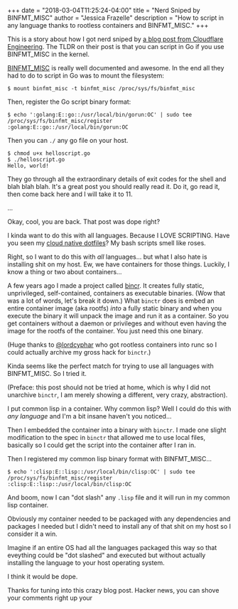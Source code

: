 +++
date = "2018-03-04T11:25:24-04:00"
title = "Nerd Sniped by BINFMT_MISC"
author = "Jessica Frazelle"
description = "How to script in any language thanks to rootless containers and BINFMT_MISC."
+++

This is a story about how I got nerd sniped by 
[a blog post from Cloudflare Engineering](https://blog.cloudflare.com/using-go-as-a-scripting-language-in-linux/).
The TLDR on their post is that you can script in Go if you use BINFMT\_MISC in
the kernel.

[BINFMT\_MISC](https://www.kernel.org/doc/html/v4.14/admin-guide/binfmt-misc.html) is really well documented and awesome. In the end all they had to do to script in Go was to mount the filesystem:

```console
$ mount binfmt_misc -t binfmt_misc /proc/sys/fs/binfmt_misc
```

Then, register the Go script binary format:

```console
$ echo ':golang:E::go::/usr/local/bin/gorun:OC' | sudo tee /proc/sys/fs/binfmt_misc/register
:golang:E::go::/usr/local/bin/gorun:OC
```

Then you can `./` any go file on your host.

```console
$ chmod u+x helloscript.go
$ ./helloscript.go
Hello, world!
```

They go through all the extraordinary details of exit codes for the shell and
blah blah blah. It's a great post you should really read it. Do it, go read it,
then come back here and I will take it to 11.

...

Okay, cool, you are back. That post was dope right?

I kinda want to do this with all languages. Because I LOVE SCRIPTING. Have you
seen my [cloud native dotfiles](https://github.com/jessfraz/dotfiles)? My bash
scripts smell like roses.

Right, so I want to do this with _all_ languages... but what I also hate is
installing shit on my host. Ew, we have containers for those things. Luckily,
I know a thing or two about containers...

A few years ago I made a project called [bincr](https://github.com/jessfraz/binctr). It creates fully static, unprivileged, self-contained, containers as 
executable binaries. (Wow that was a lot of words, let's break it down.) What
`binctr` does is embed an entire container image (aka rootfs) _into_ a fully
static binary and when you execute the binary it will unpack the image and run
it as a container. So you get containers without a daemon or privileges and
without even having the image for the rootfs of the container. You just need
this one binary.

(Huge thanks to [@lordcyphar](https://twitter.com/lordcyphar) who got rootless
containers into runc so I could actually archive my gross hack for `binctr`.)

Kinda seems like the perfect match for trying to use all languages with
BINFMT\_MISC. So I tried it.

(Preface: this post should not be tried at home, which is why I did not
unarchive `binctr`, I am merely showing a different, very crazy, abstraction).

I put common lisp in a container. Why common lisp? Well I could do this with
_any language_ and I'm a bit insane haven't you noticed...

Then I embedded the container into a binary with `binctr`. I made one slight
modification to the spec in `binctr` that allowed me to use local files,
basically so I could get the script into the container after I ran in.

Then I registered my common lisp binary format with BINFMT\_MISC...

```console
$ echo ':clisp:E::lisp::/usr/local/bin/clisp:OC' | sudo tee /proc/sys/fs/binfmt_misc/register
:clisp:E::lisp::/usr/local/bin/clisp:OC
```

And boom, now I can "dot slash" any `.lisp` file and it will run in my common
lisp container.

Obviously my container needed to be packaged with any dependencies and packages
I needed but I didn't need to install any of that shit on my host so I consider
it a win.

Imagine if an entire OS had all the languages packaged this way so that
eveything could be "dot slashed" and executed but without actually installing
the language to your host operating system.

I think it would be dope.

Thanks for tuning into this crazy blog post. Hacker news, you can shove your
comments right up your

